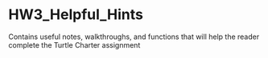 # HW3_Helpful_Hints
Contains useful notes, walkthroughs, and functions that will help the reader complete the Turtle Charter assignment
